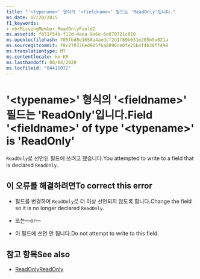 ```yaml
---
title: "'<typename>' 형식의 '<fieldname>' 필드는 'ReadOnly'입니다."
ms.date: 07/20/2015
f1_keywords:
- vbrMissingMember_ReadOnlyField2
ms.assetid: fb51f54b-f12d-4aea-9a6e-6e070721c010
ms.openlocfilehash: 705fbd8e1658a4aedcf2d1f89b031e205b9a021a
ms.sourcegitcommit: f8c270376ed905f6a8896ce0fe25b4f4b38ff498
ms.translationtype: MT
ms.contentlocale: ko-KR
ms.lasthandoff: 06/04/2020
ms.locfileid: "84411072"
---
```

# <a name="field-fieldname-of-type-typename-is-readonly"></a><span data-ttu-id="acb6d-102">'\<typename>' 형식의 '\<fieldname>' 필드는 'ReadOnly'입니다.</span><span class="sxs-lookup"><span data-stu-id="acb6d-102">Field '\<fieldname>' of type '\<typename>' is 'ReadOnly'</span></span>
<span data-ttu-id="acb6d-103">`ReadOnly`로 선언된 필드에 쓰려고 했습니다.</span><span class="sxs-lookup"><span data-stu-id="acb6d-103">You attempted to write to a field that is declared `ReadOnly`.</span></span>  
  
## <a name="to-correct-this-error"></a><span data-ttu-id="acb6d-104">이 오류를 해결하려면</span><span class="sxs-lookup"><span data-stu-id="acb6d-104">To correct this error</span></span>  
  
- <span data-ttu-id="acb6d-105">필드를 변경하여 `ReadOnly`로 더 이상 선언되지 않도록 합니다.</span><span class="sxs-lookup"><span data-stu-id="acb6d-105">Change the field so it is no longer declared `ReadOnly`.</span></span>  
  
- <span data-ttu-id="acb6d-106">또는</span><span class="sxs-lookup"><span data-stu-id="acb6d-106">—or—</span></span>  
  
- <span data-ttu-id="acb6d-107">이 필드에 쓰면 안 됩니다.</span><span class="sxs-lookup"><span data-stu-id="acb6d-107">Do not attempt to write to this field.</span></span>  
  
## <a name="see-also"></a><span data-ttu-id="acb6d-108">참고 항목</span><span class="sxs-lookup"><span data-stu-id="acb6d-108">See also</span></span>

- [<span data-ttu-id="acb6d-109">ReadOnly</span><span class="sxs-lookup"><span data-stu-id="acb6d-109">ReadOnly</span></span>](../language-reference/modifiers/readonly.md)
